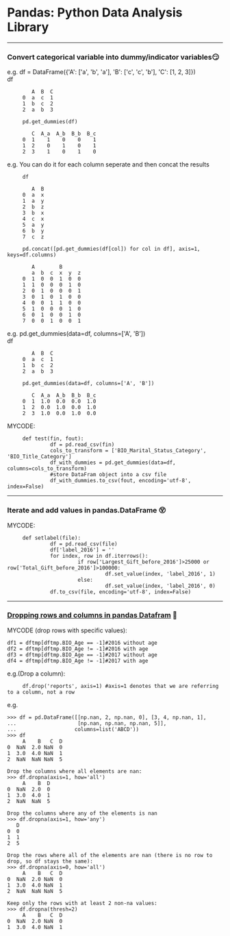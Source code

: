 # Pandas: Python Data Analysis Library
****
### Convert categorical variable into dummy/indicator variables:smirk:
e.g.
         df = DataFrame({'A': ['a', 'b', 'a'], 'B': ['c', 'c', 'b'], 'C': [1, 2, 3]})  
         df

            A  B  C
         0  a  c  1
         1  b  c  2
         2  a  b  3

         pd.get_dummies(df)

            C  A_a  A_b  B_b  B_c
         0  1    1    0    0    1
         1  2    0    1    0    1
         2  3    1    0    1    0


e.g. You can do it for each column seperate and then concat the results
         
         df
         
            A  B
         0  a  x
         1  a  y
         2  b  z
         3  b  x
         4  c  x
         5  a  y
         6  b  y
         7  c  z

         pd.concat([pd.get_dummies(df[col]) for col in df], axis=1, keys=df.columns)

            A        B      
            a  b  c  x  y  z
         0  1  0  0  1  0  0
         1  1  0  0  0  1  0
         2  0  1  0  0  0  1
         3  0  1  0  1  0  0
         4  0  0  1  1  0  0
         5  1  0  0  0  1  0
         6  0  1  0  0  1  0
         7  0  0  1  0  0  1


e.g.
         pd.get_dummies(data=df, columns=['A', 'B'])  
         df
         
            A  B  C
         0  a  c  1
         1  b  c  2
         2  a  b  3

         pd.get_dummies(data=df, columns=['A', 'B'])
         
            C  A_a  A_b  B_b  B_c
         0  1  1.0  0.0  0.0  1.0
         1  2  0.0  1.0  0.0  1.0
         2  3  1.0  0.0  1.0  0.0

MYCODE:

         def test(fin, fout):
                  df = pd.read_csv(fin)
                  cols_to_transform = ['BIO_Marital_Status_Category', 'BIO_Title_Category']
                  df_with_dummies = pd.get_dummies(data=df, columns=cols_to_transform)
                  #store DataFram object into a csv file
                  df_with_dummies.to_csv(fout, encoding='utf-8', index=False) 


            
****
### Iterate and add values in pandas.DataFrame :dizzy_face:

MYCODE:

         def setlabel(file):
                  df = pd.read_csv(file)
                  df['label_2016'] = ''
                  for index, row in df.iterrows():
                           if row['Largest_Gift_before_2016']>25000 or row['Total_Gift_before_2016']>100000:
                                    df.set_value(index, 'label_2016', 1)
                           else:
                                    df.set_value(index, 'label_2016', 0)
                  df.to_csv(file, encoding='utf-8', index=False)

****
### [Dropping rows and columns in pandas Datafram](https://chrisalbon.com/python/data_wrangling/pandas_dropping_column_and_rows/) :feet:

MYCODE (drop rows with specific values):

	df1 = dftmp[dftmp.BIO_Age == -1]#2016 without age
	df2 = dftmp[dftmp.BIO_Age != -1]#2016 with age
	df3 = dftmp[dftmp.BIO_Age == -1]#2017 without age
	df4 = dftmp[dftmp.BIO_Age != -1]#2017 with age
         
e.g.(Drop a column):

         df.drop('reports', axis=1) #axis=1 denotes that we are referring to a column, not a row
	 
e.g.

	>>> df = pd.DataFrame([[np.nan, 2, np.nan, 0], [3, 4, np.nan, 1],
	...                    [np.nan, np.nan, np.nan, 5]],
	...                   columns=list('ABCD'))
	>>> df
	     A    B   C  D
	0  NaN  2.0 NaN  0
	1  3.0  4.0 NaN  1
	2  NaN  NaN NaN  5
	
	Drop the columns where all elements are nan:
	>>> df.dropna(axis=1, how='all')
	     A    B  D
	0  NaN  2.0  0
	1  3.0  4.0  1
	2  NaN  NaN  5
	
	Drop the columns where any of the elements is nan
	>>> df.dropna(axis=1, how='any')
	   D
	0  0
	1  1
	2  5
	
	Drop the rows where all of the elements are nan (there is no row to drop, so df stays the same):
	>>> df.dropna(axis=0, how='all')
	     A    B   C  D
	0  NaN  2.0 NaN  0
	1  3.0  4.0 NaN  1
	2  NaN  NaN NaN  5
	
	Keep only the rows with at least 2 non-na values:
	>>> df.dropna(thresh=2)
	     A    B   C  D
	0  NaN  2.0 NaN  0
	1  3.0  4.0 NaN  1
